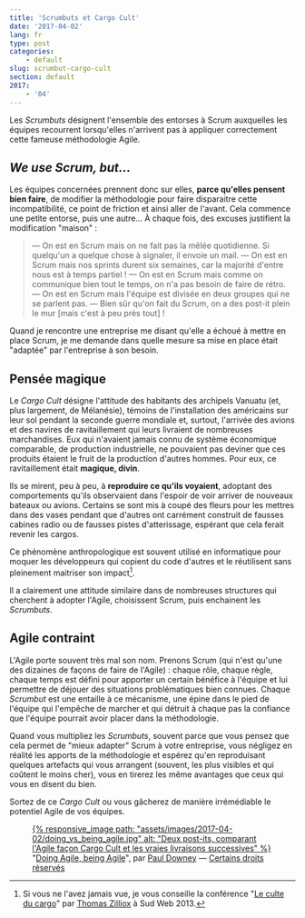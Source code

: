 ```yaml
---
title: 'Scrumbuts et Cargo Cult'
date: '2017-04-02'
lang: fr
type: post
categories:
    - default
slug: scrumbut-cargo-cult
section: default
2017:
    - '04'
---
```


Les <em lang="en">Scrumbuts</em> désignent l'ensemble des entorses à <span lang="en">Scrum</span> auxquelles les équipes recourrent lorsqu'elles n'arrivent pas à appliquer correctement cette fameuse méthodologie Agile.

<!-- more -->

## <em lang="en">We use Scrum, but…</em>

Les équipes concernées prennent donc sur elles, **parce qu'elles pensent bien faire**, de modifier la méthodologie pour faire disparaitre cette incompatibilité, ce point de friction et ainsi aller de l'avant. Cela commence une petite entorse, puis une autre… À chaque fois, des excuses justifient la modification "maison" : 

> — On est en <span lang="en">Scrum</span> mais on ne fait pas la mêlée quotidienne. Si quelqu'un a quelque chose à signaler, il envoie un mail.
> — On est en <span lang="en">Scrum</span>  mais nos sprints durent six semaines, car la majorité d'entre nous est à temps partiel !
> — On est en <span lang="en">Scrum</span> mais comme on communique bien tout le temps, on n'a pas besoin de faire de rétro.
> — On est en <span lang="en">Scrum</span> mais l'équipe est divisée en deux groupes qui ne se parlent pas.
> — Bien sûr qu'on fait du <span lang="en">Scrum</span>, on a des post-it plein le mur [mais c'est à peu près tout] !

Quand je rencontre une entreprise me disant qu'elle a échoué à mettre en place Scrum, je me demande dans quelle mesure sa mise en place était "adaptée" par l'entreprise à son besoin.

## Pensée magique

Le <em lang="en">Cargo Cult</em> désigne l'attitude des habitants des archipels Vanuatu (et, plus largement, de Mélanésie), témoins de l'installation des américains sur leur sol pendant la seconde guerre mondiale et, surtout, l'arrivée des avions et des navires de ravitaillement qui leurs livraient de nombreuses marchandises. Eux qui n'avaient jamais connu de système économique comparable, de production industrielle, ne pouvaient pas deviner que ces produits étaient le fruit de la production d'autres hommes. Pour eux, ce ravitaillement était **magique, divin**.

Ils se mirent, peu à peu, à **reproduire ce qu'ils voyaient**, adoptant des comportements qu'ils observaient dans l'espoir de voir arriver de nouveaux bateaux ou avions. Certains se sont mis à coupé des fleurs pour les mettres dans des vases pendant que d'autres ont carrément construit de fausses cabines radio ou de fausses pistes d'atterissage, espérant que cela ferait revenir les cargos.

Ce phénomène anthropologique est souvent utilisé en informatique pour moquer les développeurs qui copient du code d'autres et le réutilisent sans pleinement maitriser son impact[^tzi].

[^tzi]: Si vous ne l'avez jamais vue, je vous conseille la conférence "[Le culte du cargo](https://vimeo.com/70060075)" par [Thomas Zilliox](https://twitter.com/iamtzi "Compte Twitter de Thomas Zilliox") à Sud Web 2013.

Il a clairement une attitude similaire dans de nombreuses structures qui cherchent à adopter l'Agile, choisissent Scrum, puis enchainent les <em lang="en">Scrumbuts</em>.

## Agile contraint

L'Agile porte souvent très mal son nom. Prenons <span lang="en">Scrum</span> (qui n'est qu'une des dizaines de façons de faire de l'Agile) : chaque rôle, chaque règle, chaque temps est défini pour apporter un certain bénéfice à l'équipe et lui permettre de déjouer des situations problématiques bien connues. Chaque <em lang="en">Scrumbut</em> est une entaille à ce mécanisme, une épine dans le pied de l'équipe qui l'empêche de marcher et qui détruit à chaque pas la confiance que l'équipe pourrait avoir placer dans la méthodologie.

Quand vous multipliez les <em lang="en">Scrumbuts</em>, souvent parce que vous pensez que cela permet de "mieux adapter" <span lang="en">Scrum</span> à votre entreprise, vous négligez en réalité les apports de la méthodologie et espérez qu'en reproduisant quelques artefacts qui vous arrangent (souvent, les plus visibles et qui coûtent le moins cher), vous en tirerez les même avantages que ceux qui vous en disent du bien.

Sortez de ce <em lang="en">Cargo Cult</em> ou vous gâcherez de manière irrémédiable le potentiel Agile de vos équipes.

<figure>
  <a href="/assets/images/2017-04-02/doing_vs_being_agile.jpg" title="doing agile, being agile">
      {% responsive_image path: "assets/images/2017-04-02/doing_vs_being_agile.jpg" alt: "Deux post-its, comparant l'Agile façon Cargo Cult et les vraies livraisons successives" %}
  </a>
  <figcaption>"<a href="https://www.flickr.com/photos/psd/9588038559" title="Lien vers la photo sur Flickr">Doing Agile, being Agile</a>", par <a href="https://www.flickr.com/photos/psd/" title="Profil Flickr de Paul Downey">Paul Downey</a> — <a href="https://creativecommons.org/licenses/by/2.0/" class="photo-license-url" rel="license cc:license" target="_newtab" ><span>Certains droits réservés</span></a></figcaption>
</figure>